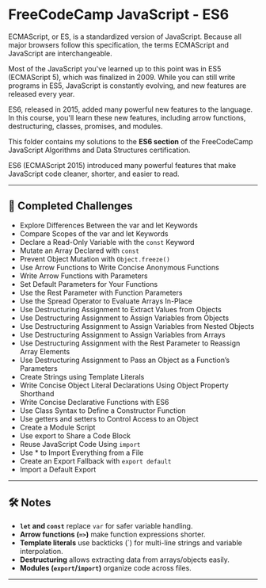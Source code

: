# FreeCodeCamp JavaScript - ES6

ECMAScript, or ES, is a standardized version of JavaScript. Because all major browsers follow this specification, the terms ECMAScript and JavaScript are interchangeable.

Most of the JavaScript you've learned up to this point was in ES5 (ECMAScript 5), which was finalized in 2009. While you can still write programs in ES5, JavaScript is constantly evolving, and new features are released every year.

ES6, released in 2015, added many powerful new features to the language. In this course, you'll learn these new features, including arrow functions, destructuring, classes, promises, and modules.

This folder contains my solutions to the **ES6 section** of the FreeCodeCamp JavaScript Algorithms and Data Structures certification.

ES6 (ECMAScript 2015) introduced many powerful features that make JavaScript code cleaner, shorter, and easier to read.

---

## 📌 Completed Challenges

- Explore Differences Between the var and let Keywords
- Compare Scopes of the var and let Keywords
- Declare a Read-Only Variable with the `const` Keyword
- Mutate an Array Declared with `const`
- Prevent Object Mutation with `Object.freeze()`
- Use Arrow Functions to Write Concise Anonymous Functions
- Write Arrow Functions with Parameters
- Set Default Parameters for Your Functions
- Use the Rest Parameter with Function Parameters
- Use the Spread Operator to Evaluate Arrays In-Place
- Use Destructuring Assignment to Extract Values from Objects
- Use Destructuring Assignment to Assign Variables from Objects
- Use Destructuring Assignment to Assign Variables from Nested Objects
- Use Destructuring Assignment to Assign Variables from Arrays
- Use Destructuring Assignment with the Rest Parameter to Reassign Array Elements
- Use Destructuring Assignment to Pass an Object as a Function’s Parameters
- Create Strings using Template Literals
- Write Concise Object Literal Declarations Using Object Property Shorthand
- Write Concise Declarative Functions with ES6
- Use Class Syntax to Define a Constructor Function
- Use getters and setters to Control Access to an Object
- Create a Module Script
- Use export to Share a Code Block
- Reuse JavaScript Code Using `import`
- Use * to Import Everything from a File
- Create an Export Fallback with `export default`
- Import a Default Export

---

## 🛠️ Notes
- **`let` and `const`** replace `var` for safer variable handling.
- **Arrow functions (`=>`)** make function expressions shorter.
- **Template literals** use backticks (\`) for multi-line strings and variable interpolation.
- **Destructuring** allows extracting data from arrays/objects easily.
- **Modules (`export`/`import`)** organize code across files.

---

